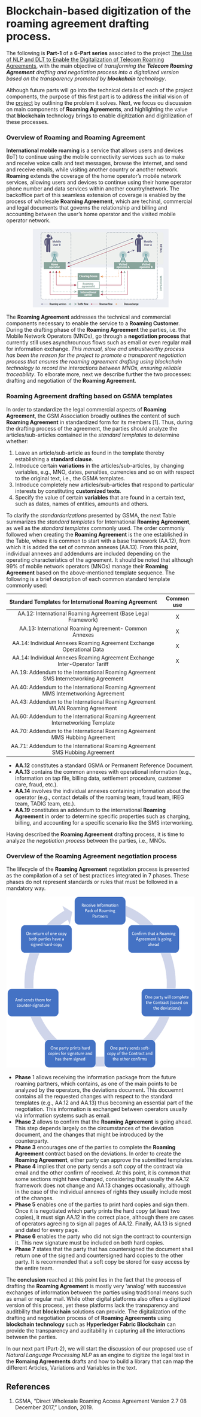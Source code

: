 # Blockchain-based digitization of the roaming agreement drafting process.

The following is **Part-1** of a **6-Part series** associated to the project [The Use of NLP and DLT to Enable the Digitalization of Telecom Roaming Agreements]( https://wiki.hyperledger.org/display/INTERN/Project+Plan%3A+The+Use+of+NLP+and+DLT+to+Enable+the+Digitalization+of+Telecom+Roaming+Agreements), with the main objective of *transforming the **Telecom Roaming Agreement** drafting and negotiation process into a digitalized version based on the transparency promoted by **blockchain** technology*. 

Although future parts will go into the technical details of each of the project components, the purpose of this first part is to address the initial vision of the [project]( https://wiki.hyperledger.org/display/INTERN/Project+Plan%3A+The+Use+of+NLP+and+DLT+to+Enable+the+Digitalization+of+Telecom+Roaming+Agreements) by outlining the problem it solves. Next, we focus ou discussion on main components of **Roaming Agreements**, and highlighting the value that **blockchain** technology brings to enable digitization and digitilization of these processes.

### Overview of Roaming and Roaming Agreement
**International mobile roaming** is a service that allows users and devices (IoT) to continue using the mobile connectivity services such as to make and receive voice calls and text messages, browse the internet, and send and receive emails, while visiting another country or another network. **Roaming** extends the coverage of the home operator’s mobile network services, allowing users and devices to continue using their home operator phone number and data services within another country/network. The backoffice part of this seamless extension of coverage is enabled by the process of wholesale **Roaming Agreement**, which are techinal, commercial and legal documents that governs the relationship and billing and accounting between the user’s home operator and the visited mobile operator network.

<p align="center">
  <img src=https://github.com/sfl0r3nz05/Medium/blob/main/Blockchain-based%20digitization%20of%20the%20roaming%20agreement%20drafting%20process/images/roaming_agreement.png>
</p>
 
The **Roaming Agreement** addresses the technical and commercial components necessary to enable the service to a **Roaming Customer**. During the drafting phase of the **Roaming Agreement** the parties, i.e. the Mobile Network Operators (MNOs), go through a **negotiation process** that currently still uses asynchrounous flows such as email or even regular mail for information exchange. *This manual, slow and untrustworthy process has been the reason for the project to promote a transparent negotiation process that ensures the roaming agreement drafting using blockchain technology to record the interactions between MNOs, ensuring reliable traceability*. To elborate more, next we describe further the two processes: drafting and negotiation of the **Roaming Agreement**.

### Roaming Agreement drafting based on GSMA templates
In order to standardize the legal commercial aspects of **Roaming Agreement**, the GSM Association broadly outlines the content of such **Roaming Agreement** in standardized form for its members [1]. Thus, during the drafting process of the agreement, the parties should analyze the articles/sub-articles contained in the *standard templates* to determine whether:

1. Leave an article/sub-article as found in the template thereby establishing a **standard clause**.
2. Introduce certain **variations** in the articles/sub-articles, by changing variables, e.g., MNO, dates, penalties, currencies and so on with respect to the original text, i.e., the GSMA templates.
3. Introduce completely new articles/sub-articles that respond to particular interests by constituting **customized texts**.
4. Specify the value of certain **variables** that are found in a certain text, such as dates, names of entities, amounts and others.

To clarify the *standardarizations* presented by GSMA, the next Table summarizes the *standard templates* for International **Roaming Agreement**, as well as the *standard templates* commonly used. The order commonly followed when creating the **Roaming Agreement** is the one established in the Table, where it is common to start with a base framework (AA.12), from which it is added the set of common annexes (AA.13). From this point, individual annexes and addendums are included depending on the operating characteristics of the agreement. It should be noted that although 99% of mobile network operators (MNOs) manage their **Roaming Agreement** based on the above-mentioned template sequence. The following is a brief description of each common standard template commonly used:

|Standard Templates for International Roaming Agreement                              |Common use|
|:----------------------------------------------------------------------------------:|:--------:|
|AA.12: International Roaming Agreement (Base Legal Framework)	                     |X         |
|AA.13: International Roaming Agreement- Common Annexes	                             |X         |
|AA.14: Individual Annexes Roaming Agreement Exchange Operational Data	             |X         |
|AA.14: Individual Annexes Roaming Agreement Exchange Inter-Operator Tariff	         |X         |
|AA.19: Addendum to the International Roaming Agreement SMS Internetworking Agreement|	        |
|AA.40: Addendum to the International Roaming Agreement MMS Internetworking Agreement|	        |
|AA.43: Addendum to the International Roaming Agreement WLAN Roaming Agreement       |          |
|AA.60: Addendum to the International Roaming Agreement Internetworking Template     |          |
|AA.70: Addendum to the International Roaming Agreement MMS Hubbing Agreement        |	        |
|AA.71: Addendum to the International Roaming Agreement SMS Hubbing Agreement        |          |

- **AA.12** constitutes a standard GSMA or Permanent Reference Document. 
- **AA.13** contains the common annexes with operational information (e.g., information on tap file, billing data, settlement procedure, customer care, fraud, etc.). 
- **AA.14** involves the individual annexes containing information about the operator (e.g., contact details of the roaming team, fraud team, IREG team, TADIG team, etc.). 
- **AA.19** constitutes an addendum to the international **Roaming Agreement** in order to determine specific properties such as charging, billing, and accounting for a specific scenario like the SMS interworking.	

Having described the **Roaming Agreement** drafting process, it is time to analyze the *negotiation process* between the parties, i.e., MNOs.

### Overview of the Roaming Agreement negotiation process
The lifecycle of the **Roaming Agreement** negotiation process is presented as the compilation of a set of best practices integrated in 7 phases. These phases do not represent standards or rules that must be followed in a mandatory way.
<p align="center">
<img width="572" height="457" src="https://github.com/sfl0r3nz05/Medium/blob/main/Blockchain-based%20digitization%20of%20the%20roaming%20agreement%20drafting%20process/images/negotiation_process.png">
</p>

- **Phase** 1 allows receiving the information package from the future roaming partners, which contains, as one of the main points to be analyzed by the operators, the deviations document. This docuemnt contains all the requested changes with respect to the standard templates (e.g., AA.12 and AA.13) thus becoming an essential part of the negotiation. This information is exchanged between operators usually via information systems such as email.
- **Phase 2** allows to confirm that the **Roaming Agreement** is going ahead. This step depends largely on the circumstances of the deviation document, and the changes that might be introduced by the counterparty.
- **Phase 3** encourages one of the parties to complete the **Roaming Agreement** contract based on the deviations. In order to create the **Roaming Agreement**, either party can approve the submitted templates.
- **Phase 4** implies that one party sends a soft copy of the contract via email and the other confirm of received. At this point, it is common that some sections might have changed, considering that usually the AA.12 framework does not change and AA.13 changes occasionally, although in the case of the individual annexes of rights they usually include most of the changes.
- **Phase 5** enables one of the parties to print hard copies and sign them. Once it is negotiated which party prints the hard copy (at least two copies), it must sign AA.12 in the correct place, although there are cases of operators agreeing to sign all pages of AA.12. Finally, AA.13 is signed and dated for every page.
- **Phase 6** enables the party who did not sign the contract to countersign it. This new signature must be included on both hard copies.
- **Phase 7** states that the party that has countersigned the document shall return one of the signed and countersigned hard copies to the other party. It is recommended that a soft copy be stored for easy access by the entire team.

The **conclusion** reached at this point lies in the fact that the process of drafting the **Roaming Agreement** is mostly very 'analog' with successive exchanges of information between the parties using traditional means such as email or regular mail. While other digital platforms also offers a digitized version of this process, yet these platforms lack the transparency and auditbility that **blockchain** solutions can provide. The digitalization of the drafting and negotiation process of  of **Roaming Agreements** using **blockchain technology** such as **Hyperledger Fabric Blockchain** can provide the transparency and auditability in capturing all the interactions between the parties. 

In our next part (Part-2), we will start the discussion of our proposed use of *Natural Language Processing NLP* as an engine to digitize the legal text in the **Romaing Agreements** drafts and how to build a library that can map the different Articles, Variations and Variables in the text.

 ## References

 1. GSMA, “Direct Wholesale Roaming Access Agreement Version 2.7 08 December 2017,” London, 2019.